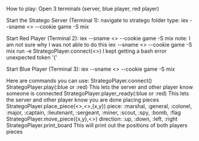 How to play:
Open 3 terminals (server, blue player, red player)

Start the Stratego Server (Terminal 1):
navigate to stratego folder type:
iex --sname <<server node name>> --cookie game -S mix
  
Start Red Player (Terminal 2):
iex --sname <<red node name>> --cookie game -S mix
  note: I am not sure why I was not able to do this iex --sname <<node name>> --cookie game -S mix run -e StrategoPlayer.connect(<<node name>>) I kept getting a bash error unexpected token '('

Start Blue Player (Terminal 3):
iex --sname <<blue node name>> --cookie game -S mix

Here are commands you can use:
StrategoPlayer.connect(<node name>)
StrategoPlayer.play(:blue or :red) This lets the server and other player know someone is connected
StrategoPlayer.player_ready(:blue or :red) This lets the server and other player know you are done placing pieces
StrategoPlayer.place_piece(<<player>>,<<piece>>,{x,y}) piece: :marshal, :general, :colonel, :major, :captain, :lieutenant, :sergeant, :miner, :scout, :spy, :bomb, :flag
StrategoPlayer.move_piece({x,y},<<direction>>) direction: :up, :down, :left, :right
StrategoPlayer.print_board This will print out the positions of both players pieces
